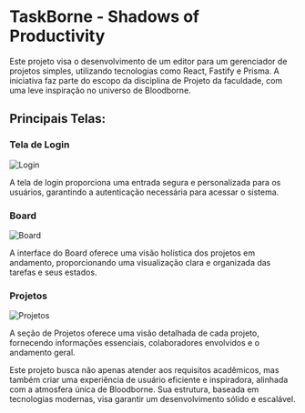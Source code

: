 # TaskBorne - Shadows of Productivity

Este projeto visa o desenvolvimento de um editor para um gerenciador de projetos simples, utilizando tecnologias como React, Fastify e Prisma. A iniciativa faz parte do escopo da disciplina de Projeto da faculdade, com uma leve inspiração no universo de Bloodborne.

## Principais Telas:

### Tela de Login
![Login](https://i.imgur.com/WD5GAGZ.png)

A tela de login proporciona uma entrada segura e personalizada para os usuários, garantindo a autenticação necessária para acessar o sistema.

### Board
![Board](https://i.imgur.com/C3FPsd8.png)

A interface do Board oferece uma visão holística dos projetos em andamento, proporcionando uma visualização clara e organizada das tarefas e seus estados.

### Projetos
![Projetos](https://i.imgur.com/YZD0bwe.png)

A seção de Projetos oferece uma visão detalhada de cada projeto, fornecendo informações essenciais, colaboradores envolvidos e o andamento geral.

Este projeto busca não apenas atender aos requisitos acadêmicos, mas também criar uma experiência de usuário eficiente e inspiradora, alinhada com a atmosfera única de Bloodborne. Sua estrutura, baseada em tecnologias modernas, visa garantir um desenvolvimento sólido e escalável.
